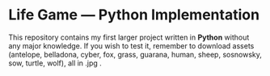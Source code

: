 # Life Game — Python Implementation

This repository contains my first larger project written in **Python** without any major knowledge.
If you wish to test it, remember to download assets (antelope, belladona, cyber, fox, grass, guarana, human, sheep, sosnowsky, sow, turtle, wolf), all in .jpg .

